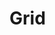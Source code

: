 # Grid

<link rel="stylesheet" href="https://cdnjs.cloudflare.com/ajax/libs/gridlex/2.4.0/gridlex.min.css">
